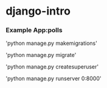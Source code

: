 # django-intro

### Example App:polls

'python manage.py makemigrations'

'python manage.py migrate'

'python manage.py createsuperuser'

'python manage.py runserver 0:8000'


